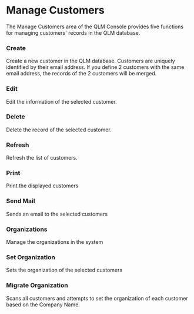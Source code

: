 # Manage Customers

The Manage Customers area of the QLM Console provides five functions for managing customers' records in the QLM database.

### Create

Create a new customer in the QLM database. Customers are uniquely identified by their email address. If you define 2 customers with the same email address, the records of the 2 customers will be merged.

### Edit

Edit the information of the selected customer.

### Delete

Delete the record of the selected customer.

### Refresh

Refresh the list of customers.

### Print

Print the displayed customers

### Send Mail

Sends an email to the selected customers

### Organizations

Manage the organizations in the system

### Set Organization

Sets the organization of the selected customers

### Migrate Organization

Scans all customers and attempts to set the organization of each customer based on the Company Name.
